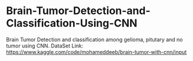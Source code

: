 # Brain-Tumor-Detection-and-Classification-Using-CNN

Brain Tumor Detection and classification among gelioma, pitutary and no tumor using CNN.
DataSet Link: https://www.kaggle.com/code/mohameddeeb/brain-tumor-with-cnn/input
